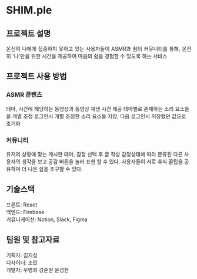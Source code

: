 # SHIM.ple

## 프로젝트 설명
<p align="justify">
온전히 나에게 집중하지 못하고 있는 사용자들이 ASMR과 쉼터 커뮤니티를 통해, 온전히 '나'만을 위한 시간을 제공하여 마음의 쉼을 경험할 수 있도록 하는 서비스</p>

## 프로젝트 사용 방법

### ASMR 콘텐츠
테마, 시간에 해당하는 동영상과 동영상 재생 시간 제공
테마별로 존재하는 소리 요소들을 개별 조정
로그인시 개별 조정한 소리 요소들 저장, 다음 로그인시 저장했던 값으로 초기화

### 커뮤니티
유저의 상황에 맞는 게시판 테마, 감정 선택 후 글 작성
감정상태에 따라 분류된 다른 사용자의 생각을 보고 공감 버튼을 눌러 표현 할 수 있다.
사용자들이 서로 휴식 꿀팁을 공유하며 더 나은 쉼을 추구할 수 있다.
<br>

## 기술스택
프론트: React<br>
백엔드: Firebase<br>
커뮤니케이션: Notion, Slack, Figma<br>

## 팀원 및 참고자료
기획자: 김지성<br>
디자이너: 조민<br>
개발자: 우병희 강준원 윤성현<br>
